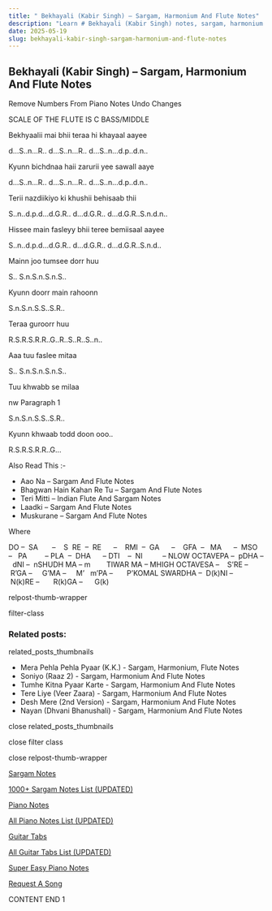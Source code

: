 ```yaml
---
title: " Bekhayali (Kabir Singh) – Sargam, Harmonium And Flute Notes"
description: "Learn # Bekhayali (Kabir Singh) notes, sargam, harmonium notations and flute notes. Easy step-by-step tutorial for beginners."
date: 2025-05-19
slug: bekhayali-kabir-singh-sargam-harmonium-and-flute-notes
---
```


## Bekhayali (Kabir Singh) – Sargam, Harmonium And Flute Notes

Remove Numbers From Piano Notes
Undo Changes

SCALE OF THE FLUTE IS C BASS/MIDDLE

Bekhyaalii mai bhii teraa hi khayaal aayee

d…S..n…R.. d…S..n…R.. d…S..n…d.p..d.n..

Kyunn bichdnaa haii zarurii yee sawall aaye

d…S..n…R.. d…S..n…R.. d…S..n…d.p..d.n..

Terii nazdiikiyo ki khushii behisaab thii

S..n..d.p.d…d.G.R.. d…d.G.R.. d…d.G.R..S.n.d.n..

Hissee main fasleyy bhii teree bemiisaal aayee

S..n..d.p.d…d.G.R.. d…d.G.R.. d…d.G.R..S.n.d..

Mainn joo tumsee dorr huu

S.. S.n.S.n.S.n.S..

Kyunn doorr main rahoonn

S.n.S.n.S.S..S.R..

Teraa guroorr huu

R.S.R.S.R.R..G..R..S..R..S..n..

Aaa tuu faslee mitaa

S.. S.n.S.n.S.n.S..

Tuu khwabb se milaa

nw Paragraph 1

S.n.S.n.S.S..S.R..

Kyunn khwaab todd doon ooo..

R.S.R.S.R.R..G…

Also Read This :-

- Aao Na – Sargam And Flute Notes
- Bhagwan Hain Kahan Re Tu – Sargam And Flute Notes
- Teri Mitti – Indian Flute And Sargam Notes
- Laadki – Sargam And Flute Notes
- Muskurane – Sargam And Flute Notes

Where

DO –  SA       –    S  RE  –  RE      –    RMI  –  GA      –    GFA  –   MA      –  MSO  –   PA         – PLA  –  DHA      – DTI    –  NI          – NLOW OCTAVEPA –  pDHA –  dNI –  nSHUDH MA – m        TIWAR MA – MHIGH OCTAVESA –    S’RE –     R’GA –     G’MA –     M’   m’PA –       P’KOMAL SWARDHA –  D(k)NI –       N(k)RE –       R(k)GA –      G(k)

relpost-thumb-wrapper

filter-class

### Related posts:

related_posts_thumbnails

- Mera Pehla Pehla Pyaar (K.K.) - Sargam, Harmonium, Flute Notes
- Soniyo (Raaz 2) - Sargam, Harmonium And Flute Notes
- Tumhe Kitna Pyaar Karte - Sargam, Harmonium And Flute Notes
- Tere Liye (Veer Zaara) - Sargam, Harmonium And Flute Notes
- Desh Mere (2nd Version) - Sargam, Harmonium And Flute Notes
- Nayan (Dhvani Bhanushali) - Sargam, Harmonium And Flute Notes

close related_posts_thumbnails

close filter class

close relpost-thumb-wrapper

[Sargam Notes](/sargam-notes.html)

[1000+ Sargam Notes List (UPDATED)](/all-songs-list-sargam-notes.html)

[Piano Notes](/piano-notes.html)

[All Piano Notes List (UPDATED)](/all-songs-list-piano-notes.html)

[Guitar Tabs](/guitar-tabs.html)

[All Guitar Tabs List (UPDATED)](/all-songs-list-guitar-tabs.html)

[Super Easy Piano Notes](https://studywall.in/)

[Request A Song](/request-a-song.html)

CONTENT END 1
